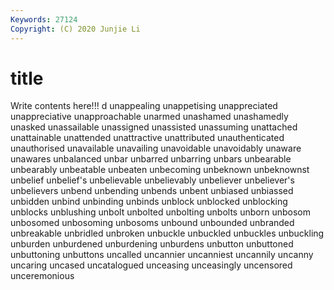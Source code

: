 ```yaml
---
Keywords: 27124
Copyright: (C) 2020 Junjie Li
---
```


# title

Write contents here!!!
d 
unappealing 
unappetising 
unappreciated 
unappreciative 
unapproachable 
unarmed 
unashamed
unashamedly 
unasked 
unassailable 
unassigned 
unassisted 
unassuming 
unattached 
unattainable 
unattended 
unattractive
unattributed 
unauthenticated 
unauthorised 
unavailable 
unavailing 
unavoidable 
unavoidably 
unaware 
unawares 
unbalanced
unbar 
unbarred 
unbarring 
unbars 
unbearable 
unbearably 
unbeatable 
unbeaten 
unbecoming 
unbeknown
unbeknownst 
unbelief 
unbelief's 
unbelievable 
unbelievably 
unbeliever 
unbeliever's 
unbelievers 
unbend 
unbending
unbends 
unbent 
unbiased 
unbiassed 
unbidden 
unbind 
unbinding 
unbinds 
unblock 
unblocked
unblocking 
unblocks 
unblushing 
unbolt 
unbolted 
unbolting 
unbolts 
unborn 
unbosom 
unbosomed
unbosoming 
unbosoms 
unbound 
unbounded 
unbranded 
unbreakable 
unbridled 
unbroken 
unbuckle 
unbuckled
unbuckles 
unbuckling 
unburden 
unburdened 
unburdening 
unburdens 
unbutton 
unbuttoned 
unbuttoning 
unbuttons
uncalled 
uncannier 
uncanniest 
uncannily 
uncanny 
uncaring 
uncased 
uncatalogued 
unceasing 
unceasingly
uncensored 
unceremonious 
